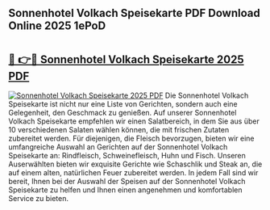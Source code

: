 ## Sonnenhotel Volkach Speisekarte PDF Download Online 2025 1ePoD

# <h2><a href="http://gcd9ya1.nevu.top/?p=Sonnenhotel+Volkach+Speisekarte">🔗 👉🔴 Sonnenhotel Volkach Speisekarte 2025 PDF</a></h2>

[![Sonnenhotel Volkach Speisekarte 2025 PDF](https://i.imgur.com/dBaPXMq.png)](http://gcd9ya1.nevu.top/?p=Sonnenhotel+Volkach+Speisekarte)
Die Sonnenhotel Volkach Speisekarte ist nicht nur eine Liste von Gerichten, sondern auch eine Gelegenheit, den Geschmack zu genießen. Auf unserer Sonnenhotel Volkach Speisekarte empfehlen wir einen Salatbereich, in dem Sie aus über 10 verschiedenen Salaten wählen können, die mit frischen Zutaten zubereitet werden. Für diejenigen, die Fleisch bevorzugen, bieten wir eine umfangreiche Auswahl an Gerichten auf der Sonnenhotel Volkach Speisekarte an: Rindfleisch, Schweinefleisch, Huhn und Fisch. Unseren Auserwählten bieten wir exquisite Gerichte wie Schaschlik und Steak an, die auf einem alten, natürlichen Feuer zubereitet werden. In jedem Fall sind wir bereit, Ihnen bei der Auswahl der Speisen auf der Sonnenhotel Volkach Speisekarte zu helfen und Ihnen einen angenehmen und komfortablen Service zu bieten.

